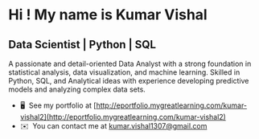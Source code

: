 Hi ! My name is Kumar Vishal
====================================================================================================================================

Data Scientist | Python | SQL
---------------------------

A passionate and detail-oriented Data Analyst with a strong foundation in statistical analysis, data visualization, and machine learning. Skilled in Python, SQL, and Analytical ideas with experience developing predictive models and analyzing complex data sets.

*   🖥️  See my portfolio at [http://eportfolio.mygreatlearning.com/kumar-vishal2](http://eportfolio.mygreatlearning.com/kumar-vishal2)
*   ✉️  You can contact me at [kumar.vishal1307@gmail.com](mailto:kumar.vishal1307@gmail.com)
                   
